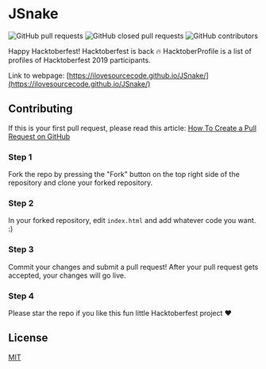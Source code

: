 # JSnake
![GitHub pull requests](https://img.shields.io/github/issues-pr/ilovesourcecode/JSnake?color=green) ![GitHub closed pull requests](https://img.shields.io/github/issues-pr-closed/ilovesourcecode/JSnake) ![GitHub contributors](https://img.shields.io/github/contributors-anon/ilovesourcecode/JSnake)

Happy Hacktoberfest! Hacktoberfest is back :fire: 
HacktoberProfile is a list of profiles of Hacktoberfest 2019 participants.

Link to webpage: [https://ilovesourcecode.github.io/JSnake/](https://ilovesourcecode.github.io/JSnake/)

## Contributing

If this is your first pull request, please read this article: [How To Create a Pull Request on GitHub](https://www.digitalocean.com/community/tutorials/how-to-create-a-pull-request-on-github)

### Step 1

Fork the repo by pressing the "Fork" button on the top right side of the
repository and clone your forked repository.

### Step 2

In your forked repository, edit `index.html` and add whatever code you want. :)

### Step 3 

Commit your changes and submit a pull request! After your pull request gets accepted, your changes will go live.

### Step 4

Please star the repo if you like this fun little Hacktoberfest project :heart:

## License

[MIT](LICENSE)
